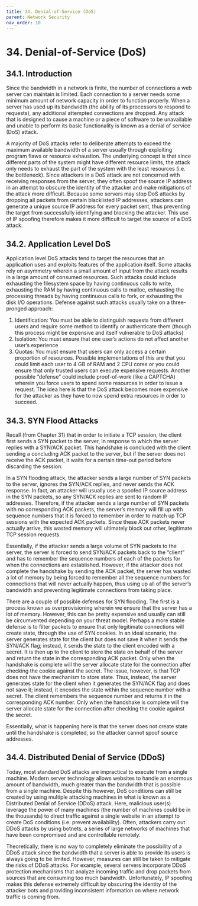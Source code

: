 ```yaml
---
title: 34. Denial-of-Service (DoS)
parent: Network Security
nav_order: 10
---
```


# 34. Denial-of-Service (DoS)

## 34.1. Introduction

Since the bandwidth in a network is finite, the number of connections a web
server can maintain is limited. Each connection to a server needs some minimum
amount of network capacity in order to function properly. When a server has used
up its bandwidth (the ability of its processors to respond to requests), any
additional attempted connections are dropped. Any attack that is designed to
cause a machine or a piece of software to be unavailable and unable to perform
its basic functionality is known as a denial of service (DoS) attack.

A majority of DoS attacks refer to deliberate attempts to exceed the maximum
available bandwidth of a server usually through exploiting program flaws or
resource exhaustion. The underlying concept is that since different parts of the
system might have different resource limits, the attack only needs to exhaust
the part of the system with the least resources (i.e. the bottleneck). Since
attackers in a DoS attack are not concerned with receiving responses from the
server, they often spoof the source IP address in an attempt to obscure the
identity of the attacker and make mitigations of the attack more difficult.
Because some servers may stop DoS attacks by dropping all packets from certain
blacklisted IP addresses, attackers can generate a unique source IP address for
every packet sent, thus preventing the target from successfully identifying and
blocking the attacker. This use of IP spoofing therefore makes it more difficult
to target the source of a DoS attack.

## 34.2. Application Level DoS

Application level DoS attacks tend to target the resources that an application
uses and exploits features of the application itself. Some attacks rely on
asymmetry wherein a small amount of input from the attack results in a large
amount of consumed resources. Such attacks could include exhausting the
filesystem space by having continuous calls to write, exhausting the RAM by
having continuous calls to malloc, exhausting the processing threads by having
continuous calls to fork, or exhausting the disk I/O operations. Defense against
such attacks usually take on a three-pronged approach:

1. Identification: You must be able to distinguish requests from different users
   and require some method to identify or authenticate them (though this process
   might be expensive and itself vulnerable to DoS attacks)
2. Isolation: You must ensure that one user’s actions do not affect another
   user’s experience
3. Quotas: You must ensure that users can only access a certain proportion of
   resources. Possible implementations of this are that you could limit each
   user to 4 GB of RAM and 2 CPU cores or you could ensure that only trusted
   users can execute expensive requests. Another possible “defense” could
   include proof-of-work (like a CAPTCHA) wherein you force users to spend some
   resources in order to issue a request. The idea here is that the DoS attack
   becomes more expensive for the attacker as they have to now spend extra
   resources in order to succeed.

## 34.3. SYN Flood Attacks

Recall (from Chapter 31) that in order to initiate a TCP session, the client
first sends a SYN packet to the server, in response to which the server replies
with a SYN/ACK packet. This handshake is concluded with the client sending a
concluding ACK packet to the server, but if the server does not receive the ACK
packet, it waits for a certain time-out period before discarding the session.

In a SYN flooding attack, the attacker sends a large number of SYN packets to
the server, ignores the SYN/ACK replies, and never sends the ACK response. In
fact, an attacker will usually use a spoofed IP source address in the SYN
packets, so any SYN/ACK replies are sent to random IP addresses. Therefore, if
the attacker sends a large number of SYN packets with no corresponding ACK
packets, the server’s memory will fill up with sequence numbers that it is
forced to remember in order to match up TCP sessions with the expected ACK
packets. Since these ACK packets never actually arrive, this wasted memory will
ultimately block out other, legitimate TCP session requests.

Essentially, if the attacker sends a large volume of SYN packets to the server,
the server is forced to send SYN/ACK packets back to the “client” and has to
remember the sequence numbers of each of the packets for when the connections
are established. However, if the attacker does not complete the handshake by
sending the ACK packet, the server has wasted a lot of memory by being forced to
remember all the sequence numbers for connections that will never actually
happen, thus using up all of the server’s bandwidth and preventing legitimate
connections from taking place.

There are a couple of possible defenses for SYN flooding. The first is a process
known as overprovisioning wherein we ensure that the server has a lot of memory.
However, this can be pretty expensive and usually can still be circumvented
depending on your threat model. Perhaps a more stable defense is to filter
packets to ensure that only legitimate connections will create state, through
the use of SYN cookies. In an ideal scenario, the server generates state for the
client but does not save it when it sends the SYN/ACK flag; instead, it sends
the state to the client encoded with a secret. It is then up to the client to
store the state on behalf of the server and return the state in the
corresponding ACK packet. Only when the handshake is complete will the server
allocate state for the connection after checking the cookie against the secret.
The issue, however, is that TCP does not have the mechanism to store state.
Thus, instead, the server generates state for the client when it generates the
SYN/ACK flag and does not save it; instead, it encodes the state within the
sequence number with a secret. The client remembers the sequence number and
returns it in the corresponding ACK number. Only when the handshake is complete
will the server allocate state for the connection after checking the cookie
against the secret.

Essentially, what is happening here is that the server does not create state
until the handshake is completed, so the attacker cannot spoof source addresses.

## 34.4. Distributed Denial of Service (DDoS)

Today, most standard DoS attacks are impractical to execute from a single
machine. Modern server technology allows websites to handle an enormous amount
of bandwidth, much greater than the bandwidth that is possible from a single
machine. Despite this however, DoS conditions can still be created by using
multiple attacking machines in what is known as a Distributed Denial of Service
(DDoS) attack. Here, malicious user(s) leverage the power of many machines (the
number of machines could be in the thousands) to direct traffic against a single
website in an attempt to create DoS conditions (i.e. prevent availability).
Often, attackers carry out DDoS attacks by using botnets, a series of large
networks of machines that have been compromised and are controllable remotely.

Theoretically, there is no way to completely eliminate the possibility of a DDoS
attack since the bandwidth that a server is able to provide its users is always
going to be limited. However, measures can still be taken to mitigate the risks
of DDoS attacks. For example, several servers incorporate DDoS protection
mechanisms that analyze incoming traffic and drop packets from sources that are
consuming too much bandwidth. Unfortunately, IP spoofing makes this defense
extremely difficult by obscuring the identity of the attacker bots and providing
inconsistent information on where network traffic is coming from.
